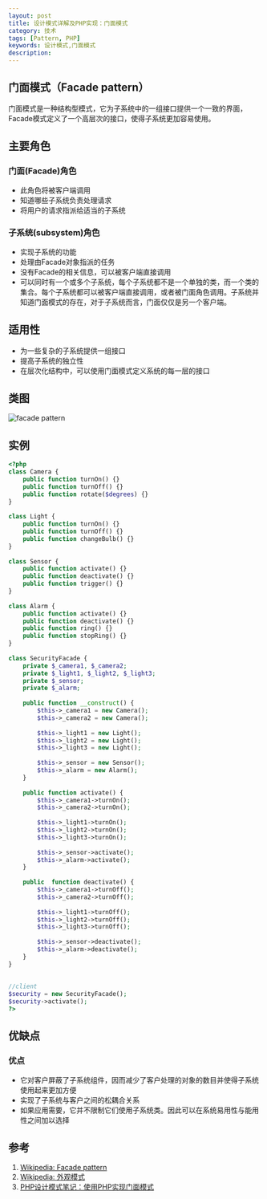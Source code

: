 ```yaml
---
layout: post
title: 设计模式详解及PHP实现：门面模式
category: 技术
tags: [Pattern, PHP]
keywords: 设计模式,门面模式
description: 
---
```


## 门面模式（Facade pattern）
门面模式是一种结构型模式，它为子系统中的一组接口提供一个一致的界面，Facade模式定义了一个高层次的接口，使得子系统更加容易使用。

## 主要角色

### 门面(Facade)角色

- 此角色将被客户端调用
- 知道哪些子系统负责处理请求
- 将用户的请求指派给适当的子系统

### 子系统(subsystem)角色

- 实现子系统的功能
- 处理由Facade对象指派的任务
- 没有Facade的相关信息，可以被客户端直接调用
- 可以同时有一个或多个子系统，每个子系统都不是一个单独的类，而一个类的集合。每个子系统都可以被客户端直接调用，或者被门面角色调用。子系统并知道门面模式的存在，对于子系统而言，门面仅仅是另一个客户端。

## 适用性

- 为一些复杂的子系统提供一组接口
- 提高子系统的独立性
- 在层次化结构中，可以使用门面模式定义系统的每一层的接口

## 类图

![facade pattern](http://yansu-uploads.stor.sinaapp.com/imgs/facade-pattern-uml.jpg)

## 实例

```php
<?php
class Camera {
    public function turnOn() {}
    public function turnOff() {}
    public function rotate($degrees) {}
}
 
class Light {
    public function turnOn() {}
    public function turnOff() {}
    public function changeBulb() {}
}
 
class Sensor {
    public function activate() {}
    public function deactivate() {}
    public function trigger() {}
}
 
class Alarm {
    public function activate() {}
    public function deactivate() {}
    public function ring() {}
    public function stopRing() {}
}
 
class SecurityFacade {
    private $_camera1, $_camera2;
    private $_light1, $_light2, $_light3;
    private $_sensor;
    private $_alarm;
 
    public function __construct() {
        $this->_camera1 = new Camera();
        $this->_camera2 = new Camera();
 
        $this->_light1 = new Light();
        $this->_light2 = new Light();
        $this->_light3 = new Light();
 
        $this->_sensor = new Sensor();
        $this->_alarm = new Alarm();
    }
 
    public function activate() {
        $this->_camera1->turnOn();
        $this->_camera2->turnOn();
 
        $this->_light1->turnOn();
        $this->_light2->turnOn();
        $this->_light3->turnOn();
 
        $this->_sensor->activate();
        $this->_alarm->activate();
    }
 
    public  function deactivate() {
        $this->_camera1->turnOff();
        $this->_camera2->turnOff();
 
        $this->_light1->turnOff();
        $this->_light2->turnOff();
        $this->_light3->turnOff();
 
        $this->_sensor->deactivate();
        $this->_alarm->deactivate();
    }
}
 
 
//client 
$security = new SecurityFacade();
$security->activate();
?>
```

## 优缺点

### 优点

- 它对客户屏蔽了子系统组件，因而减少了客户处理的对象的数目并使得子系统使用起来更加方便
- 实现了子系统与客户之间的松耦合关系
- 如果应用需要，它并不限制它们使用子系统类。因此可以在系统易用性与能用性之间加以选择

## 参考
1. [Wikipedia: Facade pattern](http://en.wikipedia.org/wiki/Facade_pattern)
2. [Wikipedia: 外观模式](http://zh.wikipedia.org/wiki/%E5%A4%96%E8%A7%80%E6%A8%A1%E5%BC%8F)
3. [PHP设计模式笔记：使用PHP实现门面模式](http://www.phppan.com/2010/06/php-design-pattern-7-facade/)